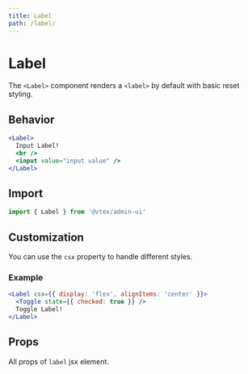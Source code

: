 ```yaml
---
title: Label
path: /label/
---
```


# Label

The `<Label>` component renders a `<label>` by default with basic reset styling.

## Behavior

```jsx
<Label>
  Input Label!
  <br />
  <input value="input value" />
</Label>
```

## Import

```jsx isStatic
import { Label } from '@vtex/admin-ui'
```

## Customization

You can use the `csx` property to handle different styles.

### Example

```jsx
<Label csx={{ display: 'flex', alignItems: 'center' }}>
  <Toggle state={{ checked: true }} />
  Toggle Label!
</Label>
```

## Props

All props of `label` jsx element.
